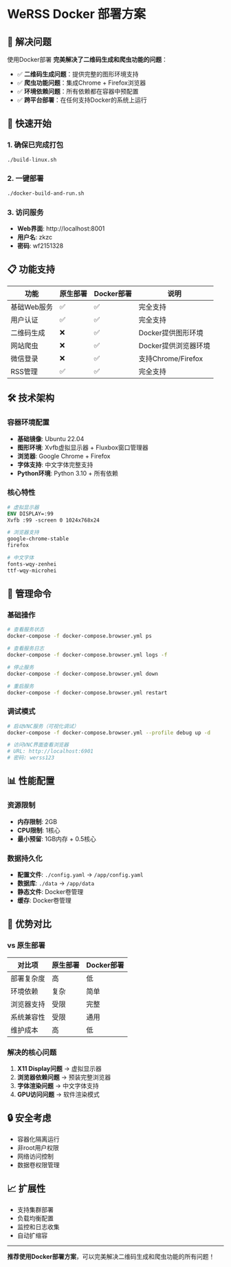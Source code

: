 # WeRSS Docker 部署方案

## 🎯 解决问题

使用Docker部署 **完美解决了二维码生成和爬虫功能的问题**：

- ✅ **二维码生成问题**：提供完整的图形环境支持
- ✅ **爬虫功能问题**：集成Chrome + Firefox浏览器
- ✅ **环境依赖问题**：所有依赖都在容器中预配置
- ✅ **跨平台部署**：在任何支持Docker的系统上运行

## 🚀 快速开始

### 1. 确保已完成打包
```bash
./build-linux.sh
```

### 2. 一键部署
```bash
./docker-build-and-run.sh
```

### 3. 访问服务
- **Web界面**: http://localhost:8001
- **用户名**: zkzc
- **密码**: wf2151328

## 📋 功能支持

| 功能 | 原生部署 | Docker部署 | 说明 |
|------|----------|-----------|------|
| 基础Web服务 | ✅ | ✅ | 完全支持 |
| 用户认证 | ✅ | ✅ | 完全支持 |
| 二维码生成 | ❌ | ✅ | Docker提供图形环境 |
| 网站爬虫 | ❌ | ✅ | Docker提供浏览器环境 |
| 微信登录 | ❌ | ✅ | 支持Chrome/Firefox |
| RSS管理 | ✅ | ✅ | 完全支持 |

## 🛠️ 技术架构

### 容器环境配置
- **基础镜像**: Ubuntu 22.04
- **图形环境**: Xvfb虚拟显示器 + Fluxbox窗口管理器
- **浏览器**: Google Chrome + Firefox
- **字体支持**: 中文字体完整支持
- **Python环境**: Python 3.10 + 所有依赖

### 核心特性
```dockerfile
# 虚拟显示器
ENV DISPLAY=:99
Xvfb :99 -screen 0 1024x768x24

# 浏览器支持  
google-chrome-stable
firefox

# 中文字体
fonts-wqy-zenhei
ttf-wqy-microhei
```

## 🔧 管理命令

### 基础操作
```bash
# 查看服务状态
docker-compose -f docker-compose.browser.yml ps

# 查看服务日志
docker-compose -f docker-compose.browser.yml logs -f

# 停止服务
docker-compose -f docker-compose.browser.yml down

# 重启服务
docker-compose -f docker-compose.browser.yml restart
```

### 调试模式
```bash
# 启动VNC服务（可视化调试）
docker-compose -f docker-compose.browser.yml --profile debug up -d

# 访问VNC界面查看浏览器
# URL: http://localhost:6901
# 密码: werss123
```

## 📊 性能配置

### 资源限制
- **内存限制**: 2GB
- **CPU限制**: 1核心
- **最小预留**: 1GB内存 + 0.5核心

### 数据持久化
- **配置文件**: `./config.yaml` -> `/app/config.yaml`
- **数据库**: `./data` -> `/app/data`
- **静态文件**: Docker卷管理
- **缓存**: Docker卷管理

## 🌟 优势对比

### vs 原生部署
| 对比项 | 原生部署 | Docker部署 |
|-------|---------|-----------|
| 部署复杂度 | 高 | 低 |
| 环境依赖 | 复杂 | 简单 |
| 浏览器支持 | 受限 | 完整 |
| 系统兼容性 | 受限 | 通用 |
| 维护成本 | 高 | 低 |

### 解决的核心问题
1. **X11 Display问题** → 虚拟显示器
2. **浏览器依赖问题** → 预装完整浏览器
3. **字体渲染问题** → 中文字体支持
4. **GPU访问问题** → 软件渲染模式

## 🔒 安全考虑

- 容器化隔离运行
- 非root用户权限
- 网络访问控制
- 数据卷权限管理

## 📈 扩展性

- 支持集群部署
- 负载均衡配置
- 监控和日志收集
- 自动扩缩容

---

**推荐使用Docker部署方案**，可以完美解决二维码生成和爬虫功能的所有问题！